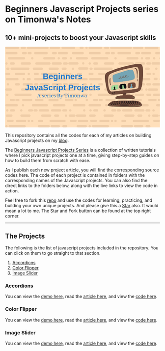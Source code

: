 # Beginners Javascript Projects series on Timonwa's Notes

## 10+ mini-projects to boost your Javascript skills

![Beginners Javascript Projects](https://github.com/Timonwa/javascript-project-series/blob/main/assets/seo-image.png)

This repository contains all the codes for each of my articles on building Javascript projects on my [blog](https://blog.timonwa.com).

The [Beginners Javascript Projects Series](https://blog.timonwa.com/series/beginners-javascript-projects) is a collection of written tutorials where I pick javascript projects one at a time, giving step-by-step guides on how to build them from scratch with ease.

As I publish each new project article, you will find the corresponding source codes here. The code of each project is contained in folders with the corresponding names of the Javascript projects. You can also find the direct links to the folders below, along with the live links to view the code in action.

Feel free to fork this [repo](https://github.com/Timonwa/javascript-project-series) and use the codes for learning, practicing, and building your own unique projects. And please give this a [Star](https://github.com/Timonwa/javascript-project-series) also. It would mean a lot to me. The Star and Fork button can be found at the top right corner.

---

## The Projects

The following is the list of javascript projects included in the repository.
You can click on them to go straight to that section.

1. [Accordions](#accordions)
2. [Color Flipper](#color-flipper)
3. [Image Slider](#image-slider)

### Accordions

You can view the [demo here](https://javascript-project-series.vercel.app/01-accordion/index.html), read the [article here](https://blog.timonwa.com/3-simple-ways-to-build-an-accordion), and view the [code here](https://github.com/Timonwa/javascript-project-series/tree/main/01-accordion).

### Color Flipper

You can view the [demo here](https://javascript-project-series.vercel.app/02-color-flipper/index.html), read the [article here](https://blog.timonwa.com/how-to-build-a-random-color-flipper-with-vallina-javascript), and view the [code here](https://github.com/Timonwa/javascript-project-series/tree/main/02-color-flipper).

### Image Slider

You can view the [demo here](https://javascript-project-series.vercel.app/03-image-slider/index.html), read the [article here](https://blog.timonwa.com/how-to-create-an-image-slider-using-css-and-javascript), and view the [code here](https://github.com/Timonwa/javascript-project-series/tree/main/03-image-slider).
